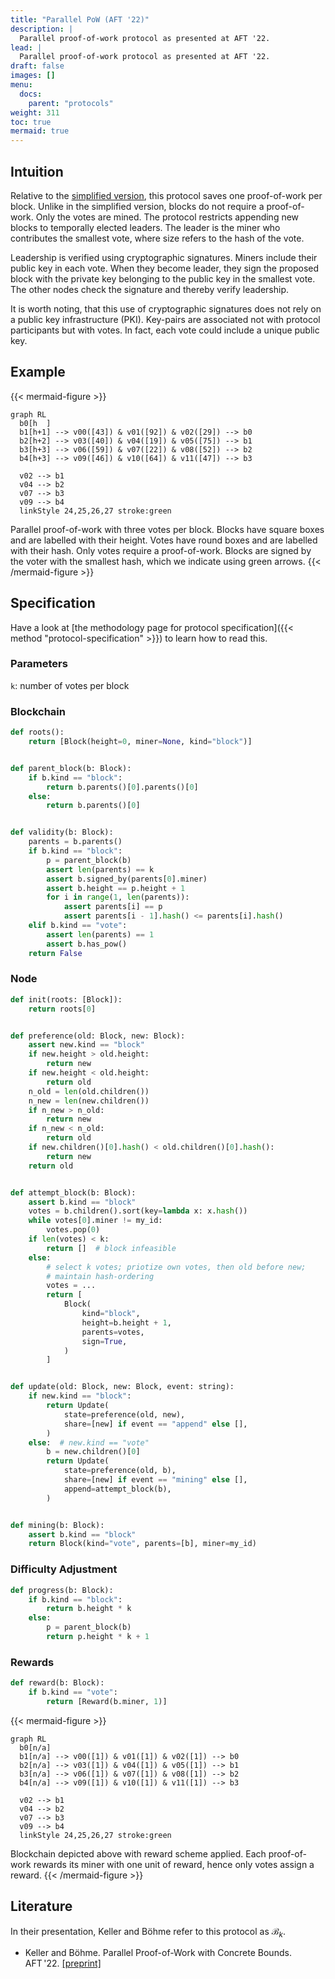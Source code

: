 ```yaml
---
title: "Parallel PoW (AFT '22)"
description: |
  Parallel proof-of-work protocol as presented at AFT '22.
lead: |
  Parallel proof-of-work protocol as presented at AFT '22.
draft: false
images: []
menu:
  docs:
    parent: "protocols"
weight: 311
toc: true
mermaid: true
---
```


## Intuition

Relative to the [simplified version](../parallel-simple), this protocol
saves one proof-of-work per block. Unlike in the simplified version,
blocks do not require a proof-of-work. Only the votes are mined. The
protocol restricts appending new blocks to temporally elected leaders.
The leader is the miner who contributes the smallest vote, where size
refers to the hash of the vote.

Leadership is verified using cryptographic signatures. Miners include
their public key in each vote. When they become leader, they sign the
proposed block with the private key belonging to the public key in the
smallest vote. The other nodes check the signature and thereby verify
leadership.

It is worth noting, that this use of cryptographic signatures does not
rely on a public key infrastructure (PKI). Key-pairs are associated not
with protocol participants but with votes. In fact, each vote could
include a unique public key.

## Example

{{< mermaid-figure >}}
```mermaid
graph RL
  b0[h  ]
  b1[h+1] --> v00([43]) & v01([92]) & v02([29]) --> b0
  b2[h+2] --> v03([40]) & v04([19]) & v05([75]) --> b1
  b3[h+3] --> v06([59]) & v07([22]) & v08([52]) --> b2
  b4[h+3] --> v09([46]) & v10([64]) & v11([47]) --> b3

  v02 --> b1
  v04 --> b2
  v07 --> b3
  v09 --> b4
  linkStyle 24,25,26,27 stroke:green
```
Parallel proof-of-work with three votes per block. Blocks have square
boxes and are labelled with their height. Votes have round boxes and are
labelled with their hash. Only votes require a proof-of-work. Blocks are
signed by the voter with the smallest hash, which we indicate using
green arrows.
{{< /mermaid-figure >}}

## Specification

Have a look at [the methodology page for protocol specification]({{< method
"protocol-specification" >}}) to learn how to read this.

### Parameters

`k`: number of votes per block

### Blockchain

```python
def roots():
    return [Block(height=0, miner=None, kind="block")]


def parent_block(b: Block):
    if b.kind == "block":
        return b.parents()[0].parents()[0]
    else:
        return b.parents()[0]


def validity(b: Block):
    parents = b.parents()
    if b.kind == "block":
        p = parent_block(b)
        assert len(parents) == k
        assert b.signed_by(parents[0].miner)
        assert b.height == p.height + 1
        for i in range(1, len(parents)):
            assert parents[i] == p
            assert parents[i - 1].hash() <= parents[i].hash()
    elif b.kind == "vote":
        assert len(parents) == 1
        assert b.has_pow()
    return False
```

### Node

```python
def init(roots: [Block]):
    return roots[0]


def preference(old: Block, new: Block):
    assert new.kind == "block"
    if new.height > old.height:
        return new
    if new.height < old.height:
        return old
    n_old = len(old.children())
    n_new = len(new.children())
    if n_new > n_old:
        return new
    if n_new < n_old:
        return old
    if new.children()[0].hash() < old.children()[0].hash():
        return new
    return old


def attempt_block(b: Block):
    assert b.kind == "block"
    votes = b.children().sort(key=lambda x: x.hash())
    while votes[0].miner != my_id:
        votes.pop(0)
    if len(votes) < k:
        return []  # block infeasible
    else:
        # select k votes; priotize own votes, then old before new;
        # maintain hash-ordering
        votes = ...
        return [
            Block(
                kind="block",
                height=b.height + 1,
                parents=votes,
                sign=True,
            )
        ]


def update(old: Block, new: Block, event: string):
    if new.kind == "block":
        return Update(
            state=preference(old, new),
            share=[new] if event == "append" else [],
        )
    else:  # new.kind == "vote"
        b = new.children()[0]
        return Update(
            state=preference(old, b),
            share=[new] if event == "mining" else [],
            append=attempt_block(b),
        )


def mining(b: Block):
    assert b.kind == "block"
    return Block(kind="vote", parents=[b], miner=my_id)
```

### Difficulty Adjustment

```python
def progress(b: Block):
    if b.kind == "block":
        return b.height * k
    else:
        p = parent_block(b)
        return p.height * k + 1
```

### Rewards

```python
def reward(b: Block):
    if b.kind == "vote":
        return [Reward(b.miner, 1)]
```

{{< mermaid-figure >}}
```mermaid
graph RL
  b0[n/a]
  b1[n/a] --> v00([1]) & v01([1]) & v02([1]) --> b0
  b2[n/a] --> v03([1]) & v04([1]) & v05([1]) --> b1
  b3[n/a] --> v06([1]) & v07([1]) & v08([1]) --> b2
  b4[n/a] --> v09([1]) & v10([1]) & v11([1]) --> b3

  v02 --> b1
  v04 --> b2
  v07 --> b3
  v09 --> b4
  linkStyle 24,25,26,27 stroke:green
```
Blockchain depicted above with reward scheme applied.
Each proof-of-work rewards its miner with one unit of reward, hence only
votes assign a reward.
{{< /mermaid-figure >}}

<!--

## Attacks

### Selfish Mining

Description.

### SSZ-like attack space

Description.

## CPR API

How to simulate, attack, learn.

-->

## Literature

In their presentation, Keller and Böhme refer to this protocol as
$\mathcal B_k$.

- Keller and Böhme. Parallel Proof-of-Work with Concrete Bounds.
AFT '22. [[preprint]](https://arxiv.org/abs/2204.00034)
